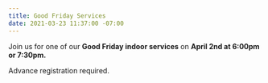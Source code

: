 ```yaml
---
title: Good Friday Services
date: 2021-03-23 11:37:00 -07:00
---
```


Join us for one of our **Good Friday indoor services** on **April 2nd at 6:00pm or 7:30pm.**

Advance registration required.